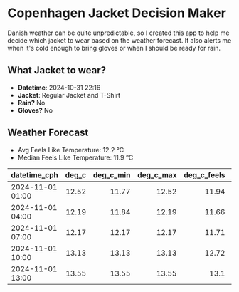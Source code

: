 
# Copenhagen Jacket Decision Maker

Danish weather can be quite unpredictable, so I created this app to help me decide which jacket to wear based on the weather forecast. 
It also alerts me when it's cold enough to bring gloves or when I should be ready for rain.

## What Jacket to wear?

- **Datetime**: 2024-10-31 22:16
- **Jacket**: Regular Jacket and T-Shirt
- **Rain?** No
- **Gloves?** No

## Weather Forecast
- Avg Feels Like Temperature: 12.2 °C
- Median Feels Like Temperature: 11.9 °C

| datetime_cph     |   deg_c |   deg_c_min |   deg_c_max |   deg_c_feels | weather   | wind   | rain   |
|:-----------------|--------:|------------:|------------:|--------------:|:----------|:-------|:-------|
| 2024-11-01 01:00 |   12.52 |       11.77 |       12.52 |         11.94 | Clouds    | High   | None   |
| 2024-11-01 04:00 |   12.19 |       11.84 |       12.19 |         11.66 | Clouds    | High   | None   |
| 2024-11-01 07:00 |   12.17 |       12.17 |       12.17 |         11.71 | Clouds    | High   | None   |
| 2024-11-01 10:00 |   13.13 |       13.13 |       13.13 |         12.72 | Clouds    | High   | None   |
| 2024-11-01 13:00 |   13.55 |       13.55 |       13.55 |         13.1  | Clouds    | High   | None   |
        